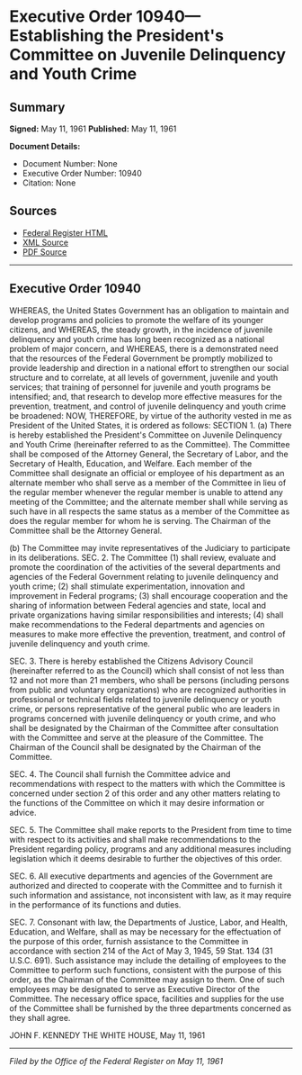 # Executive Order 10940—Establishing the President's Committee on Juvenile Delinquency and Youth Crime

## Summary

**Signed:** May 11, 1961
**Published:** May 11, 1961

**Document Details:**
- Document Number: None
- Executive Order Number: 10940
- Citation: None

## Sources
- [Federal Register HTML](https://www.presidency.ucsb.edu/documents/executive-order-10940-establishing-the-presidents-committee-juvenile-delinquency-and-youth)
- [XML Source](None)
- [PDF Source](None)

---

## Executive Order 10940

WHEREAS, the United States Government has an obligation to maintain and develop programs and policies to promote the welfare of its younger citizens, and
WHEREAS, the steady growth, in the incidence of juvenile delinquency and youth crime has long been recognized as a national problem of major concern, and
WHEREAS, there is a demonstrated need that the resources of the Federal Government be promptly mobilized to provide leadership and direction in a national effort to strengthen our social structure and to correlate, at all levels of government, juvenile and youth services; that training of personnel for juvenile and youth programs be intensified; and, that research to develop more effective measures for the prevention, treatment, and control of juvenile delinquency and youth crime be broadened:
NOW, THEREFORE, by virtue of the authority vested in me as President of the United States, it is ordered as follows:
SECTION 1. (a) There is hereby established the President's Committee on Juvenile Delinquency and Youth Crime (hereinafter referred to as the Committee). The Committee shall be composed of the Attorney General, the Secretary of Labor, and the Secretary of Health, Education, and Welfare. Each member of the Committee shall designate an official or employee of his department as an alternate member who shall serve as a member of the Committee in lieu of the regular member whenever the regular member is unable to attend any meeting of the Committee; and the alternate member shall while serving as such have in all respects the same status as a member of the Committee as does the regular member for whom he is serving. The Chairman of the Committee shall be the Attorney General.

(b) The Committee may invite representatives of the Judiciary to participate in its deliberations.
SEC. 2. The Committee (1) shall review, evaluate and promote the coordination of the activities of the several departments and agencies of the Federal Government relating to juvenile delinquency and youth crime; (2) shall stimulate experimentation, innovation and improvement in Federal programs; (3) shall encourage cooperation and the sharing of information between Federal agencies and state, local and private organizations having similar responsibilities and interests; (4) shall make recommendations to the Federal departments and agencies on measures to make more effective the prevention, treatment, and control of juvenile delinquency and youth crime.

SEC. 3. There is hereby established the Citizens Advisory Council (hereinafter referred to as the Council) which shall consist of not less than 12 and not more than 21 members, who shall be persons (including persons from public and voluntary organizations) who are recognized authorities in professional or technical fields related to juvenile delinquency or youth crime, or persons representative of the general public who are leaders in programs concerned with juvenile delinquency or youth crime, and who shall be designated by the Chairman of the Committee after consultation with the Committee and serve at the pleasure of the Committee. The Chairman of the Council shall be designated by the Chairman of the Committee.

SEC. 4. The Council shall furnish the Committee advice and recommendations with respect to the matters with which the Committee is concerned under section 2 of this order and any other matters relating to the functions of the Committee on which it may desire information or advice.

SEC. 5. The Committee shall make reports to the President from time to time with respect to its activities and shall make recommendations to the President regarding policy, programs and any additional measures including legislation which it deems desirable to further the objectives of this order.

SEC. 6. All executive departments and agencies of the Government are authorized and directed to cooperate with the Committee and to furnish it such information and assistance, not inconsistent with law, as it may require in the performance of its functions and duties.

SEC. 7. Consonant with law, the Departments of Justice, Labor, and Health, Education, and Welfare, shall as may be necessary for the effectuation of the purpose of this order, furnish assistance to the Committee in accordance with section 214 of the Act of May 3, 1945, 59 Stat. 134 (31 U.S.C. 691). Such assistance may include the detailing of employees to the Committee to perform such functions, consistent with the purpose of this order, as the Chairman of the Committee may assign to them. One of such employees may be designated to serve as Executive Director of the Committee. The necessary office space, facilities and supplies for the use of the Committee shall be furnished by the three departments concerned as they shall agree.

JOHN F. KENNEDY
THE WHITE HOUSE,
May 11, 1961

---

*Filed by the Office of the Federal Register on May 11, 1961*
